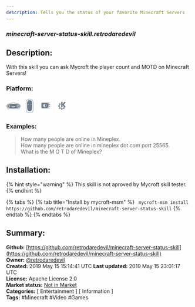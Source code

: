 ```yaml
---
description: Tells you the status of your favorite Minecraft Servers
---
```


### _minecraft-server-status-skill.retrodaredevil_  
## Description:  
With this skill you can ask Mycroft the player count and MOTD on Minecraft Servers!  
  
  
### Platform:  
 ![Mark I](../.gitbook/assets/mark-1-icon.png)  ![Mark II](../.gitbook/assets/mark-2-icon.png)  ![Picroft](../.gitbook/assets/picroft-icon.png)  ![plasmoid](../.gitbook/assets/kde.png)   
### Examples:  
> How many people are online in Mineplex.  
> How many people are online in mineplex dot com port 25565.  
> What is the M O T D of Mineplex?  
  
## Installation:  
{% hint style="warning" %}
This skill is not aproved by Mycroft skill tester.
{% endhint %}
    
{% tabs %}
{% tab title="Install by mycroft-msm" %}
``` mycroft-msm install https://github.com/retrodaredevil/minecraft-server-status-skill```
{% endtab %}
  {% endtabs %}
    
## Summary:  
**Github:** [https://github.com/retrodaredevil/minecraft-server-status-skill](https://github.com/retrodaredevil/minecraft-server-status-skill)  
**Owner:** [@retrodaredevil](https://github.com/retrodaredevil)  
**Created:** 2019 May 15 15:14:41 UTC  **Last updated:** 2019 May 15 23:01:17 UTC  
**License:** Apache License 2.0  
**Market status:** [Not in Market](https://market.mycroft.ai/skill/)  
**Categories:** [ Entertainment ] [ Information ]   
**Tags:** \#Minecraft \#Video \#Games   
